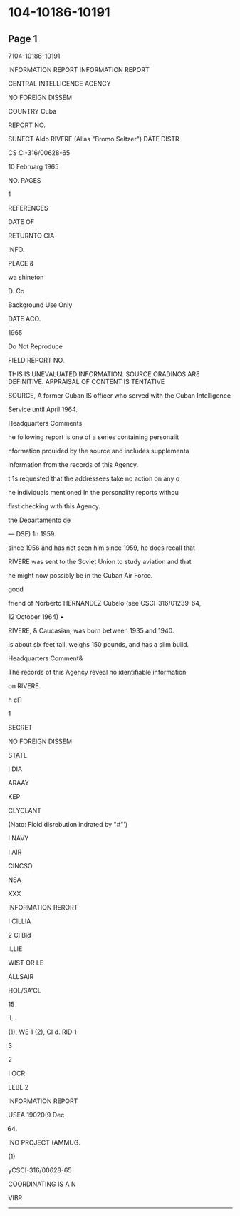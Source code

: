 # 104-10186-10191

## Page 1

7104-10186-10191

INFORMATION REPORT INFORMATION REPORT

CENTRAL INTELLIGENCE AGENCY

NO FOREIGN DISSEM

COUNTRY Cuba

REPORT NO.

SUNECT Aldo RIVERE (Allas "Bromo Seltzer") DATE DISTR

CS CI-316/00628-65

10 Februarg 1965

NO. PAGES

1

REFERENCES

DATE OF

RETURNTO CIA

INFO.

PLACE &

wa shineton

D. Co

Background Use Only

DATE ACO.

1965

Do Not Reproduce

FIELD REPORT NO.

THIS IS UNEVALUATED INFORMATION. SOURCE ORADINOS ARE DEFINITIVE. APPRAISAL OF CONTENT IS TENTATIVE

SOURCE, A former Cuban IS officer who served with the Cuban Intelligence

Service until April 1964.

Headquarters Comments

he following report is one of a series containing personalit

nformation prouided by the source and includes supplementa

information from the records of this Agency.

t 1s requested that the addressees take no action on any o

he individuals mentioned In the personality reports withou

first checking with this Agency.

the Departamento de

— DSE) 1n 1959.

since 1956 änd has not seen him since 1959, he does recall that

RIVERE was sent to the Soviet Union to study aviation and that

he might now possibly be in the Cuban Air Force.

good

friend of Norberto HERNANDEZ Cubelo (see CSCI-316/01239-64,

12 October 1964) •

RIVERE, & Caucasian, was born between 1935 and 1940.

Is about six feet tall, weighs 150 pounds, and has a slim build.

Headquarters Comment&

The records of this Agency reveal no identifiable information

on RIVERE.

п сП

1

SECRET

NO FOREIGN DISSEM

STATE

I DIA

ARAAY

KEP

CLYCLANT

(Nato: Fiold disrebution indrated by "#"')

I NAVY

I AIR

CINCSO

NSA

XXX

INFORMATION RERORT

I CILLIA

2 Cl Bid

ILLIE

WIST OR LE

ALLSAIR

HOL/SA'CL

15

iL.

(1), WE 1 (2), CI d. RID 1

3

2

I OCR

LEBL 2

INFORMATION REPORT

USEA 19020(9 Dec

64)

INO PROJECT (AMMUG.

(1)

yCSCI-316/00628-65

COORDINATING IS A N

VIBR

---

